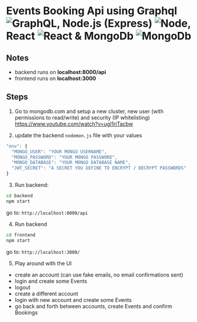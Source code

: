 # Events Booking Api using Graphql ![GraphQL](https://img.icons8.com/color/48/000000/graphql.png), Node.js (Express) ![Node](https://img.icons8.com/color/48/000000/nodejs.png), React ![React](https://img.icons8.com/ultraviolet/48/000000/react.png) & MongoDb ![MongoDb](https://img.icons8.com/color/48/000000/mongodb.png)


## Notes
* backend runs on **localhost:8000/api**
* frontend runs on **localhost:3000**


## Steps
1. Go to mongodb.com and setup a new cluster, new user (with permissions to read/write) and security (IP whitelisting)
https://www.youtube.com/watch?v=ugI1riTacbw


2. update the backend ```nodemon.js``` file with your values
```javascript
"env": {
  "MONGO_USER": "YOUR MONGO USERNAME",
  "MONGO_PASSWORD": "YOUR MONGO PASSWORD",
  "MONGO_DATABASE": "YOUR MONGO DATABASE NAME",
  "JWT_SECRET": "A SECRET YOU DEFINE TO ENCRYPT / DECRYPT PASSWORDS"
}
```

3. Run backend:
 ```bash
cd backend
npm start
```
go to:
```http://localhost:8000/api```


4. Run backend
 ```bash
cd frontend
npm start
```
go to:
```http://localhost:3000/```


5. Play around with the UI
* create an account (can use fake emails, no email confirmations sent)
* login and create some Events
* logout
* create a different account
* login with new account and create some Events
* go back and forth between accounts, create Events and confirm Bookings
